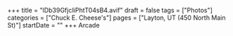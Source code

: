 +++
title = "lDb39GfjcIiPhtT04sB4.avif"
draft = false
tags = ["Photos"]
categories = ["Chuck E. Cheese's"]
pages = ["Layton, UT (450 North Main St)"]
startDate = ""
+++
Arcade
